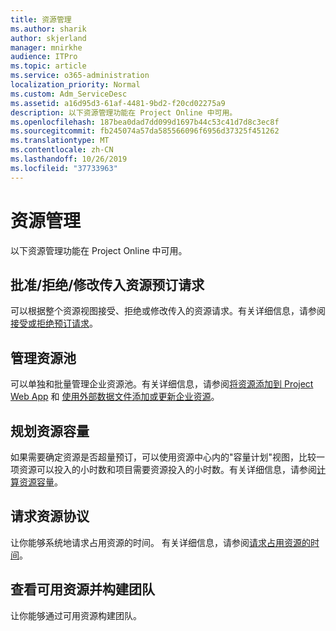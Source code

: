 ```yaml
---
title: 资源管理
ms.author: sharik
author: skjerland
manager: mnirkhe
audience: ITPro
ms.topic: article
ms.service: o365-administration
localization_priority: Normal
ms.custom: Adm_ServiceDesc
ms.assetid: a16d95d3-61af-4481-9bd2-f20cd02275a9
description: 以下资源管理功能在 Project Online 中可用。
ms.openlocfilehash: 187bea0dad7dd099d1697b44c53c41d7d8c3ec8f
ms.sourcegitcommit: fb245074a57da585566096f6956d37325f451262
ms.translationtype: MT
ms.contentlocale: zh-CN
ms.lasthandoff: 10/26/2019
ms.locfileid: "37733963"
---
```

# <a name="resource-management"></a>资源管理

以下资源管理功能在 Project Online 中可用。
  
## <a name="approverejectmodify-incoming-resource-engagement-requests"></a>批准/拒绝/修改传入资源预订请求

可以根据整个资源视图接受、拒绝或修改传入的资源请求。有关详细信息，请参阅[接受或拒绝预订请求](https://go.microsoft.com/fwlink/?LinkID=823659&amp;clcid=0x409)。
  
## <a name="manage-resource-pool"></a>管理资源池

可以单独和批量管理企业资源池。有关详细信息，请参阅[将资源添加到 Project Web App](https://go.microsoft.com/fwlink/?LinkID=823660&amp;clcid=0x409) 和 [使用外部数据文件添加或更新企业资源](https://go.microsoft.com/fwlink/?LinkID=823661&amp;clcid=0x409)。
  
## <a name="plan-resource-capacity"></a>规划资源容量

如果需要确定资源是否超量预订，可以使用资源中心内的"容量计划"视图，比较一项资源可以投入的小时数和项目需要资源投入的小时数。有关详细信息，请参阅[计算资源容量](https://go.microsoft.com/fwlink/?LinkID=823662&amp;clcid=0x409)。
  
## <a name="request-resource-agreements"></a>请求资源协议

让你能够系统地请求占用资源的时间。 有关详细信息，请参阅[请求占用资源的时间](https://go.microsoft.com/fwlink/?LinkID=823663&amp;clcid=0x409)。
  
## <a name="view-available-resources-and-build-teams"></a>查看可用资源并构建团队

让你能够通过可用资源构建团队。
  